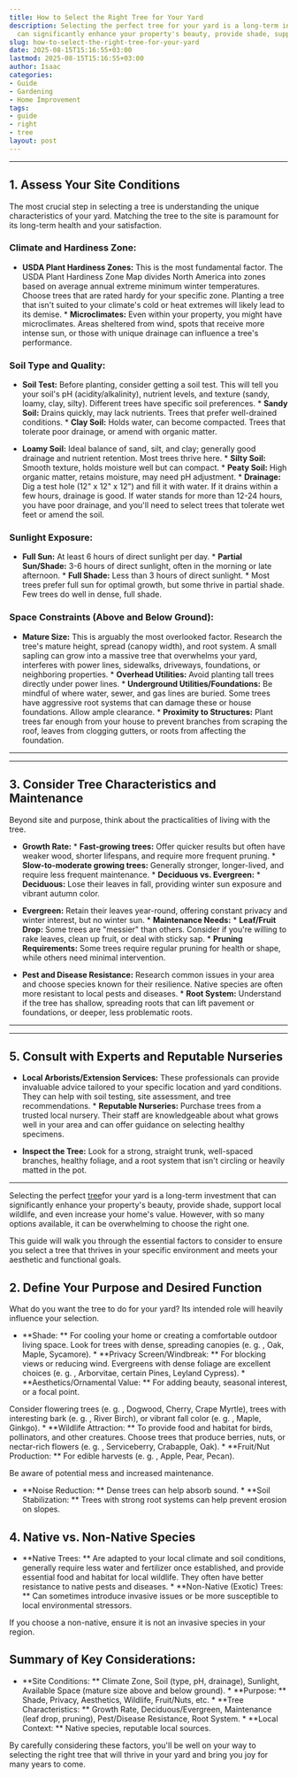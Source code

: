 ```yaml
---
title: How to Select the Right Tree for Your Yard
description: Selecting the perfect tree for your yard is a long-term investment that
  can significantly enhance your property's beauty, provide shade, support local...
slug: how-to-select-the-right-tree-for-your-yard
date: 2025-08-15T15:16:55+03:00
lastmod: 2025-08-15T15:16:55+03:00
author: Isaac
categories:
- Guide
- Gardening
- Home Improvement
tags:
- guide
- right
- tree
layout: post
---
```

---

## 1. Assess Your Site Conditions
The most crucial step in selecting a tree is understanding the unique characteristics of your yard. Matching the tree to the site is paramount for its long-term health and your satisfaction.

### Climate and Hardiness Zone:

* **USDA Plant Hardiness Zones:** This is the most fundamental factor. The USDA Plant Hardiness Zone Map divides North America into zones based on average annual extreme minimum winter temperatures. Choose trees that are rated hardy for your specific zone. Planting a tree that isn't suited to your climate's cold or heat extremes will likely lead to its demise. * **Microclimates:** Even within your property, you might have microclimates.
Areas sheltered from wind, spots that receive more intense sun, or those with unique drainage can influence a tree's performance.

### Soil Type and Quality:

* **Soil Test:** Before planting, consider getting a soil test. This will tell you your soil's pH (acidity/alkalinity), nutrient levels, and texture (sandy, loamy, clay, silty). Different trees have specific soil preferences. * **Sandy Soil:** Drains quickly, may lack nutrients. Trees that prefer well-drained conditions. * **Clay Soil:** Holds water, can become compacted. Trees that tolerate poor drainage, or amend with organic matter.

* **Loamy Soil:** Ideal balance of sand, silt, and clay; generally good drainage and nutrient retention. Most trees thrive here. * **Silty Soil:** Smooth texture, holds moisture well but can compact. * **Peaty Soil:** High organic matter, retains moisture, may need pH adjustment. * **Drainage:** Dig a test hole (12" x 12" x 12") and fill it with water. If it drains within a few hours, drainage is good.
If water stands for more than 12-24 hours, you have poor drainage, and you'll need to select trees that tolerate wet feet or amend the soil.

### Sunlight Exposure:

* **Full Sun:** At least 6 hours of direct sunlight per day. * **Partial Sun/Shade:** 3-6 hours of direct sunlight, often in the morning or late afternoon. * **Full Shade:** Less than 3 hours of direct sunlight. * Most trees prefer full sun for optimal growth, but some thrive in partial shade. Few trees do well in dense, full shade.

### Space Constraints (Above and Below Ground):

* **Mature Size:** This is arguably the most overlooked factor. Research the tree's mature height, spread (canopy width), and root system. A small sapling can grow into a massive tree that overwhelms your yard, interferes with power lines, sidewalks, driveways, foundations, or neighboring properties. * **Overhead Utilities:** Avoid planting tall trees directly under power lines. * **Underground Utilities/Foundations:** Be mindful of where water, sewer, and gas lines are buried.
Some trees have aggressive root systems that can damage these or house foundations. Allow ample clearance. * **Proximity to Structures:** Plant trees far enough from your house to prevent branches from scraping the roof, leaves from clogging gutters, or roots from affecting the foundation.
---
---

## 3. Consider Tree Characteristics and Maintenance
Beyond site and purpose, think about the practicalities of living with the tree.

* **Growth Rate:** * **Fast-growing trees:** Offer quicker results but often have weaker wood, shorter lifespans, and require more frequent pruning. * **Slow-to-moderate growing trees:** Generally stronger, longer-lived, and require less frequent maintenance. * **Deciduous vs. Evergreen:** * **Deciduous:** Lose their leaves in fall, providing winter sun exposure and vibrant autumn color.

* **Evergreen:** Retain their leaves year-round, offering constant privacy and winter interest, but no winter sun. * **Maintenance Needs:** * **Leaf/Fruit Drop:** Some trees are "messier" than others. Consider if you're willing to rake leaves, clean up fruit, or deal with sticky sap. * **Pruning Requirements:** Some trees require regular pruning for health or shape, while others need minimal intervention.

* **Pest and Disease Resistance:** Research common issues in your area and choose species known for their resilience. Native species are often more resistant to local pests and diseases. * **Root System:** Understand if the tree has shallow, spreading roots that can lift pavement or foundations, or deeper, less problematic roots.
---
---

## 5. Consult with Experts and Reputable Nurseries

* **Local Arborists/Extension Services:** These professionals can provide invaluable advice tailored to your specific location and yard conditions. They can help with soil testing, site assessment, and tree recommendations. * **Reputable Nurseries:** Purchase trees from a trusted local nursery. Their staff are knowledgeable about what grows well in your area and can offer guidance on selecting healthy specimens.

* **Inspect the Tree:** Look for a strong, straight trunk, well-spaced branches, healthy foliage, and a root system that isn't circling or heavily matted in the pot.
---

Selecting the perfect [tree](https://pestpolicy.com/10-trees-to-grow-in-containers/)for your yard is a long-term investment that can significantly enhance your property's beauty, provide shade, support local wildlife, and even increase your home's value. However, with so many options available, it can be overwhelming to choose the right one.

This guide will walk you through the essential factors to consider to ensure you select a tree that thrives in your specific environment and meets your aesthetic and functional goals.

##  2. Define Your Purpose and Desired Function

What do you want the tree to do for your yard? Its intended role will heavily influence your selection.

* **Shade: ** For cooling your home or creating a comfortable outdoor living space. Look for trees with dense, spreading canopies (e. g. , Oak, Maple, Sycamore). * **Privacy Screen/Windbreak: ** For blocking views or reducing wind. Evergreens with dense foliage are excellent choices (e. g. , Arborvitae, certain Pines, Leyland Cypress). * **Aesthetics/Ornamental Value: ** For adding beauty, seasonal interest, or a focal point.

Consider flowering trees (e. g. , Dogwood, Cherry, Crape Myrtle), trees with interesting bark (e. g. , River Birch), or vibrant fall color (e. g. , Maple, Ginkgo). * **Wildlife Attraction: ** To provide food and habitat for birds, pollinators, and other creatures. Choose trees that produce berries, nuts, or nectar-rich flowers (e. g. , Serviceberry, Crabapple, Oak). * **Fruit/Nut Production: ** For edible harvests (e. g. , Apple, Pear, Pecan).

Be aware of potential mess and increased maintenance.

* **Noise Reduction: ** Dense trees can help absorb sound. * **Soil Stabilization: ** Trees with strong root systems can help prevent erosion on slopes.

##  4. Native vs. Non-Native Species

* **Native Trees: ** Are adapted to your local climate and soil conditions, generally require less water and fertilizer once established, and provide essential food and habitat for local wildlife. They often have better resistance to native pests and diseases. * **Non-Native (Exotic) Trees: ** Can sometimes introduce invasive issues or be more susceptible to local environmental stressors.

If you choose a non-native, ensure it is not an invasive species in your region.

##  Summary of Key Considerations:

* **Site Conditions: ** Climate Zone, Soil (type, pH, drainage), Sunlight, Available Space (mature size above and below ground). * **Purpose: ** Shade, Privacy, Aesthetics, Wildlife, Fruit/Nuts, etc. * **Tree Characteristics: ** Growth Rate, Deciduous/Evergreen, Maintenance (leaf drop, pruning), Pest/Disease Resistance, Root System. * **Local Context: ** Native species, reputable local sources.

By carefully considering these factors, you'll be well on your way to selecting the right tree that will thrive in your yard and bring you joy for many years to come.
